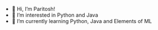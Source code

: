 - 👋 Hi, I’m Paritosh!
- 👀 I’m interested in Python and Java
- 🌱 I’m currently learning Python, Java and Elements of ML

<!---
paritosh-sangave/paritosh-sangave is a ✨ special ✨ repository because its `README.md` (this file) appears on your GitHub profile.
You can click the Preview link to take a look at your changes.
--->
